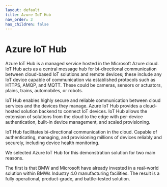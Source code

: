 ```yaml
---
layout: default
title: Azure IoT Hub
nav_order: 3
has_children: false
---
```


# Azure IoT Hub

Azure IoT Hub is a managed service hosted in the Microsoft Azure cloud. IoT Hub acts as a central message hub for bi-directional communication between cloud-based IoT solutions and remote devices; these include any IoT device capable of communication via established protocols such as HTTPS, AMQP, and MQTT. These could be cameras, sensors or actuators, plains, trains, automobiles, or robots.

IoT Hub enables highly secure and reliable communication between cloud services and the devices they manage. Azure IoT Hub provides a cloud-hosted solution backend to connect IoT devices. IoT Hub allows the extension of solutions from the cloud to the edge with per-device authentication, built-in device management, and scaled provisioning.

IoT Hub facilitates bi-directional communication in the cloud. Capable of authenticating, managing, and provisioning millions of devices reliably and securely, including device health monitoring.

We selected Azure IoT Hub for this demonstration solution for two main reasons.

The first is that BMW and Microsoft have already invested in a real-world solution within BMWs Industry 4.0 manufacturing facilities. The result is a fully operational, product-grade, and battle-tested solution.
